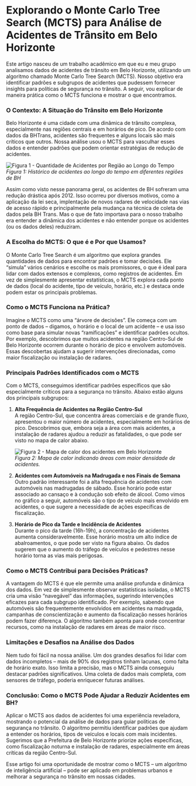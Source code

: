 # Explorando o Monte Carlo Tree Search (MCTS) para Análise de Acidentes de Trânsito em Belo Horizonte

Este artigo nasceu de um trabalho acadêmico em que eu e meu grupo analisamos dados de acidentes de trânsito em Belo Horizonte, utilizando um algoritmo chamado Monte Carlo Tree Search (MCTS). Nosso objetivo era identificar padrões e subgrupos de acidentes que pudessem fornecer insights para políticas de segurança no trânsito. A seguir, vou explicar de maneira prática como o MCTS funciona e mostrar o que encontramos.



### O Contexto: A Situação do Trânsito em Belo Horizonte

Belo Horizonte é uma cidade com uma dinâmica de trânsito complexa, especialmente nas regiões centrais e em horários de pico. De acordo com dados da BHTrans, acidentes são frequentes e alguns locais são mais críticos que outros. Nossa análise usou o MCTS para vasculhar esses dados e entender padrões que podem orientar estratégias de redução de acidentes.

![Figura 1 - Quantidade de Acidentes por Região ao Longo do Tempo](https://i.ibb.co/dfj2RnD/2.png)  
*Figura 1: Histórico de acidentes ao longo do tempo em diferentes regiões de BH*

Assim como visto nesse panorama geral, os acidentes de BH sofreram uma redução drástica após 2012. Isso ocorreu por diversos motivos, como a aplicação da lei seca, implentação de novos radares de velocidade nas vias de acesso rápido e principalmente pela mudança na técnica de coleta de dados pela BH Trans. Mas o que de fato importava para o nosso trabalho era entender a dinâmica dos acidentes e não entender porque os acidentes (ou os dados deles) reduziram.

### A Escolha do MCTS: O que é e Por que Usamos?

O Monte Carlo Tree Search é um algoritmo que explora grandes quantidades de dados para encontrar padrões e tomar decisões. Ele “simula” vários cenários e escolhe os mais promissores, o que é ideal para lidar com dados extensos e complexos, como registros de acidentes. Em vez de simplesmente apresentar estatísticas, o MCTS explora cada ponto de dados (local do acidente, tipo de veículo, horário, etc.) e destaca onde podem estar os principais problemas. 



### Como o MCTS Funciona na Prática?

Imagine o MCTS como uma “árvore de decisões”. Ele começa com um ponto de dados – digamos, o horário e o local de um acidente – e usa isso como base para simular novas “ramificações” e identificar padrões ocultos. Por exemplo, descobrimos que muitos acidentes na região Centro-Sul de Belo Horizonte ocorrem durante o horário de pico e envolvem automóveis. Essas descobertas ajudam a sugerir intervenções direcionadas, como maior fiscalização ou instalação de radares.



### Principais Padrões Identificados com o MCTS

Com o MCTS, conseguimos identificar padrões específicos que são especialmente críticos para a segurança no trânsito. Abaixo estão alguns dos principais subgrupos:

1. **Alta Frequência de Acidentes na Região Centro-Sul**  
   A região Centro-Sul, que concentra áreas comerciais e de grande fluxo, apresentou o maior número de acidentes, especialmente em horários de pico. Descobrimos que, embora seja a área com mais acidentes, a instalação de radares ajudou a reduzir as fatalidades, o que pode ser visto no mapa de calor abaixo.

   ![Figura 2 - Mapa de calor dos acidentes em Belo Horizonte](https://i.ibb.co/Tgs1zQZ/5.png)  
   *Figura 2: Mapa de calor indicando áreas com maior densidade de acidentes.*

2. **Acidentes com Automóveis na Madrugada e nos Finais de Semana**  
   Outro padrão interessante foi a alta frequência de acidentes com automóveis nas madrugadas de sábado. Esse horário pode estar associado ao cansaço e à condução sob efeito de álcool. Como vimos no gráfico a seguir, automóveis são o tipo de veículo mais envolvido em acidentes, o que sugere a necessidade de ações específicas de fiscalização.

3. **Horário de Pico da Tarde e Incidência de Acidentes**  
   Durante o pico da tarde (16h-19h), a concentração de acidentes aumenta consideravelmente. Esse horário mostra um alto índice de abalroamentos, o que pode ser visto na figura abaixo. Os dados sugerem que o aumento do tráfego de veículos e pedestres nesse horário torna as vias mais perigosas.


### Como o MCTS Contribui para Decisões Práticas?

A vantagem do MCTS é que ele permite uma análise profunda e dinâmica dos dados. Em vez de simplesmente observar estatísticas isoladas, o MCTS cria uma visão “navegável” das informações, sugerindo intervenções eficazes para cada subgrupo identificado. Por exemplo, sabendo que automóveis são frequentemente envolvidos em acidentes na madrugada, campanhas de conscientização e aumento da fiscalização nesses horários podem fazer diferença. O algoritmo também aponta para onde concentrar recursos, como na instalação de radares em áreas de maior risco.



### Limitações e Desafios na Análise dos Dados

Nem tudo foi fácil na nossa análise. Um dos grandes desafios foi lidar com dados incompletos – mais de 90% dos registros tinham lacunas, como falta de horário exato. Isso limita a precisão, mas o MCTS ainda conseguiu destacar padrões significativos. Uma coleta de dados mais completa, com sensores de tráfego, poderia enriquecer futuras análises.



### Conclusão: Como o MCTS Pode Ajudar a Reduzir Acidentes em BH?

Aplicar o MCTS aos dados de acidentes foi uma experiência reveladora, mostrando o potencial da análise de dados para guiar políticas de segurança no trânsito. O algoritmo permitiu identificar padrões que ajudam a entender os horários, tipos de veículos e locais com mais incidentes. Sugerimos que a Prefeitura de Belo Horizonte priorize ações específicas, como fiscalização noturna e instalação de radares, especialmente em áreas críticas da região Centro-Sul.

Esse artigo foi uma oportunidade de mostrar como o MCTS – um algoritmo de inteligência artificial – pode ser aplicado em problemas urbanos e melhorar a segurança no trânsito em nossas cidades.